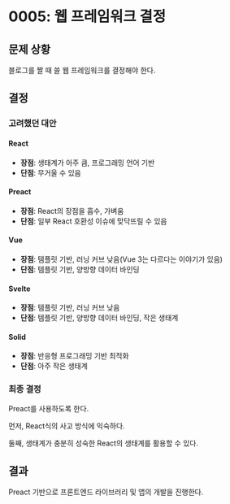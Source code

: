 # 0005: 웹 프레임워크 결정

## 문제 상황

블로그를 짤 때 쓸 웹 프레임워크를 결정해야 한다.

## 결정

### 고려했던 대안

#### React

- **장점**: 생태계가 아주 큼, 프로그래밍 언어 기반
- **단점**: 무거울 수 있음

#### Preact

- **장점**: React의 장점을 흡수, 가벼움
- **단점**: 일부 React 호환성 이슈에 맞닥뜨릴 수 있음

#### Vue

- **장점**: 템플릿 기반, 러닝 커브 낮음(Vue 3는 다르다는 이야기가 있음)
- **단점**: 템플릿 기반, 양방향 데이터 바인딩

#### Svelte

- **장점**: 템플릿 기반, 러닝 커브 낮음
- **단점**: 템플릿 기반, 양방향 데이터 바인딩, 작은 생태계

#### Solid

- **장점**: 반응형 프로그래밍 기반 최적화
- **단점**: 아주 작은 생태계

### 최종 결정

Preact를 사용하도록 한다.

먼저, React식의 사고 방식에 익숙하다.

둘째, 생태계가 충분히 성숙한 React의 생태계를 활용할 수 있다.

## 결과

Preact 기반으로 프론트엔드 라이브러리 및 앱의 개발을 진행한다.
